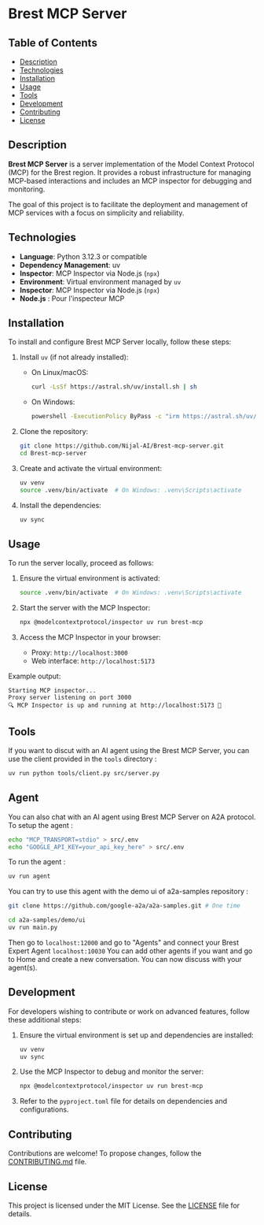 # Brest MCP Server

## Table of Contents
- [Description](#description)
- [Technologies](#technologies)
- [Installation](#installation)
- [Usage](#usage)
- [Tools](#tools)
- [Development](#development)
- [Contributing](#contributing)
- [License](#license)

## Description
**Brest MCP Server** is a server implementation of the Model Context Protocol (MCP) for the Brest region. It provides a robust infrastructure for managing MCP-based interactions and includes an MCP inspector for debugging and monitoring.

The goal of this project is to facilitate the deployment and management of MCP services with a focus on simplicity and reliability.

## Technologies
- **Language**: Python 3.12.3 or compatible
- **Dependency Management**: uv
- **Inspector**: MCP Inspector via Node.js (`npx`)
- **Environment**: Virtual environment managed by `uv`
- **Inspector**: MCP Inspector via Node.js (`npx`)
- **Node.js** : Pour l'inspecteur MCP
## Installation
To install and configure Brest MCP Server locally, follow these steps:

1. Install `uv` (if not already installed):
    - On Linux/macOS:
        ```bash
        curl -LsSf https://astral.sh/uv/install.sh | sh
        ```
    - On Windows:
        ```bash
        powershell -ExecutionPolicy ByPass -c "irm https://astral.sh/uv/install.ps1 | iex"
        ```

2. Clone the repository:
    ```bash
    git clone https://github.com/Nijal-AI/Brest-mcp-server.git
    cd Brest-mcp-server
    ```

3. Create and activate the virtual environment:
    ```bash
    uv venv
    source .venv/bin/activate  # On Windows: .venv\Scripts\activate
    ```

4. Install the dependencies:
    ```bash
    uv sync
    ```

## Usage
To run the server locally, proceed as follows:

1. Ensure the virtual environment is activated:
    ```bash
    source .venv/bin/activate  # On Windows: .venv\Scripts\activate
    ```

2. Start the server with the MCP Inspector:
    ```bash
    npx @modelcontextprotocol/inspector uv run brest-mcp
    ```

3. Access the MCP Inspector in your browser:
    - Proxy: `http://localhost:3000`
    - Web interface: `http://localhost:5173`

Example output:
```
Starting MCP inspector...
Proxy server listening on port 3000
🔍 MCP Inspector is up and running at http://localhost:5173 🚀
```
## Tools
If you want to discut with an AI agent using the Brest MCP Server, you can use the client provided in the `tools` directory :
```bash
uv run python tools/client.py src/server.py
```

## Agent
You can also chat with an AI agent using Brest MCP Server on A2A protocol.
To setup the agent :
```bash
echo "MCP_TRANSPORT=stdio" > src/.env
echo "GOOGLE_API_KEY=your_api_key_here" > src/.env
```
To run the agent :
```bash
uv run agent
```
You can try to use this agent with the demo ui of a2a-samples repository :
```bash
git clone https://github.com/google-a2a/a2a-samples.git # One time

cd a2a-samples/demo/ui
uv run main.py
```
Then go to `localhost:12000` and go to "Agents" and connect your Brest Expert Agent `localhost:10030`
You can add other agents if you want and go to Home and create a new conversation. You can now discuss with your agent(s).

## Development
For developers wishing to contribute or work on advanced features, follow these additional steps:

1. Ensure the virtual environment is set up and dependencies are installed:
    ``` bash
    uv venv
    uv sync
    ```

2. Use the MCP Inspector to debug and monitor the server:
    ``` bash
    npx @modelcontextprotocol/inspector uv run brest-mcp
    ```

3. Refer to the `pyproject.toml` file for details on dependencies and configurations.

## Contributing
Contributions are welcome! To propose changes, follow the [CONTRIBUTING.md](CONTRIBUTING.md) file.

## License
This project is licensed under the MIT License. See the [LICENSE](LICENSE) file for details.
